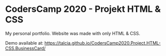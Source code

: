 # CodersCamp 2020 - Projekt HTML & CSS

My personal portfolio. Website was made with only HTML & CSS.

Demo available at: https://talcia.github.io/CodersCamp2020.Project.HTML-CSS.BusinessCard/
